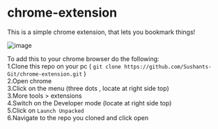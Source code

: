 # chrome-extension
This is a simple chrome extension, that lets you bookmark things!

![image](https://user-images.githubusercontent.com/100516354/225031194-61f0f655-6053-458b-812e-a48ef048f2a6.png)

To add this to your chrome browser do the following: <br>
1.Clone this repo on your pc ( `git clone https://github.com/Sushants-Git/chrome-extension.git` ) <br>
2.Open chrome <br>
3.Click on the menu (three dots , locate at right side top) <br>
3.More tools > extensions <br>
4.Switch on the Developer mode (locate at right side top) <br>
5.Click on `Launch Unpacked` <br>
6.Navigate to the repo you cloned and click open
